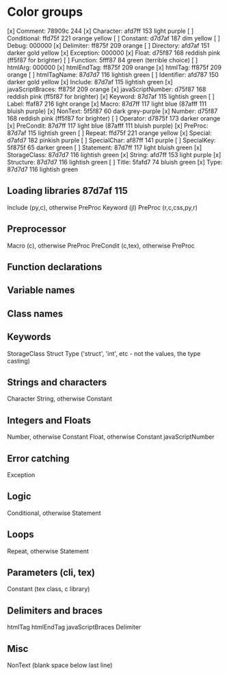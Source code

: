 # Color groups

[x] Comment:          78909c  244
[x] Character:        afd7ff  153  light purple
[ ] Conditional:      ffd75f  221  orange yellow
[ ] Constant:         d7d7af  187  dim yellow
[ ] Debug:            000000
[x] Delimiter:        ff875f  209  orange
[ ] Directory:        afd7af  151  darker gold yellow
[x] Exception:        000000
[x] Float:            d75f87  168  reddish pink (ff5f87 for brighter)
[ ] Function:         5fff87   84  green (terrible choice)
[ ] htmlArg:          000000
[x] htmlEndTag:       ff875f  209  orange
[x] htmlTag:          ff875f  209  orange
[ ] htmlTagName:      87d7d7  116  lightish green
[ ] Identifier:       afd787  150  darker gold yellow
[x] Include:          87d7af  115  lightish green
[x] javaScriptBraces: ff875f  209  orange
[x] javaScriptNumber: d75f87  168  reddish pink (ff5f87 for brighter)
[x] Keyword:          87d7af  115  lightish green
[ ] Label:            ffaf87  216  light orange
[x] Macro:            87d7ff  117  light blue (87afff  111  bluish purple)
[x] NonText:          5f5f87   60  dark grey-purple
[x] Number:           d75f87  168  reddish pink (ff5f87 for brighter)
[ ] Operator:         d7875f  173  darker orange
[x] PreCondit:        87d7ff  117  light blue (87afff  111  bluish purple)
[x] PreProc:          87d7af  115  lightish green
[ ] Repeat:           ffd75f  221  orange yellow
[x] Special:          d7afd7  182  pinkish purple
[ ] SpecialChar:      af87ff  141  purple
[ ] SpecialKey:       5f875f   65  darker green
[ ] Statement:        87d7ff  117  light bluish green
[x] StorageClass:     87d7d7  116  lightish green
[x] String:           afd7ff  153  light purple
[x] Structure:        87d7d7  116  lightish green
[ ] Title:            5fafd7   74  bluish green
[x] Type:             87d7d7  116  lightish green


## Loading libraries 87d7af 115

Include (py,c), otherwise PreProc
Keyword (jl)
PreProc (r,c,css,py,r)


## Preprocessor

Macro (c), otherwise PreProc
PreCondit (c,tex), otherwise PreProc


## Function declarations


## Variable names


## Class names


## Keywords

StorageClass
Struct
Type ('struct', 'int', etc - not the values, the type casting)


## Strings and characters

Character
String, otherwise Constant


## Integers and Floats

Number, otherwise Constant
Float, otherwise Constant
javaScriptNumber


## Error catching

Exception


## Logic

Conditional, otherwise Statement


## Loops

Repeat, otherwise Statement


## Parameters (cli, tex)

Constant (tex class, c library)


## Delimiters and braces

htmlTag
htmlEndTag
javaScriptBraces
Delimiter


## Misc

NonText (blank space below last line)
